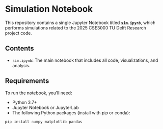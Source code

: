 # Simulation Notebook

This repository contains a single Jupyter Notebook titled **`sim.ipynb`**, which performs simulations related to the 2025 CSE3000 TU Delft Research project code.

## Contents

- `sim.ipynb`: The main notebook that includes all code, visualizations, and analysis.

## Requirements

To run the notebook, you'll need:

- Python 3.7+
- Jupyter Notebook or JupyterLab
- The following Python packages (install with pip or conda):

```bash
pip install numpy matplotlib pandas
